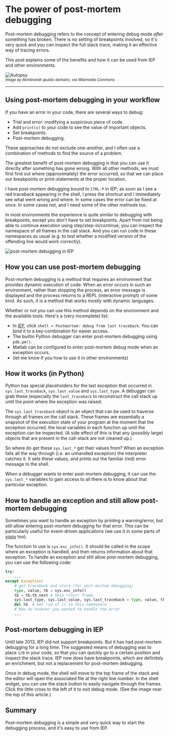 # The power of post-mortem debugging

<!-- DATE: 2014-09-03 -->
<!-- TAGS: pyzo, debugging, python -->
<!-- AUTHOR: Almar -->

Post-mortem debugging refers to the concept of entering debug mode
*after* something has broken. There is no setting of breakpoints
involved, so it's very quick and you *can* inspect the full stack
trace, making it an effective way of tracing errors.

This post explains some of the benefits and how it can be used from 
IEP and other environments.


<!-- END_SUMMARY -->

![Autopsy](images/autopsy.jpg)
<br /><small><i>
Image by Rembrandt (public domain), via Wikimedia Commons
</i></small>

----

## Using post-mortem debugging in your workflow

If you have an error in your code, there are several ways to debug:

* Trial and error: modifying a suspicious piece of code.
* Add `print(x)` to your code to see the value of important objects.
* Set breakpoints.
* Post-mortem debugging.

These approaches do not exclude one-another, and I often use a
combination of methods to find the source of a problem.

The greatest benefit of post-mortem debugging is that you can use it
directly after something has gone wrong. With all other methods, we
must first find out where (approximately) the error occurred, so that
we can place our breakpoints or print-statements at the proper location.

I have post-mortem debugging bound to `CTRL-P` in IEP; as soon as I see
a red traceback appearing in the shell, I press the shortcut and I
immediately see what went wrong and where. In some cases the error can
be fixed at once. In some cases not, and I need some of the other
methods too.

In most environments the experience is quite similar to debugging with breakpoints,
except you don't have to set breakpoints. Apart from not being able to
continue execution using step/step-in/continue, you can inspect the
namespace of all frames in the call stack. And you can run code in
these namespaces as usual (e.g. to test whether a modified version
of the offending line would work correctly).


![post-mortem debugging in IEP](images/iep_screen_pmdebug.png)


## How you can use post-mortem debugging

Post-mortem debugging is a method that requires an environment that
provides dynamic execution of code. When an error occurs in such an
environment, rather than stopping the process, an error message is
displayed and the process returns to a REPL (interactive prompt) of
some kind. As such, it is a method that works mostly with dynamic
languages.

Whether or not you can use this method depends on the environment and
the available tools. Here's a (very incomplete) list:

* In [IEP](http://iep-project.org), click `shell > Postmortem: debug from last traceback`. 
  You can bind it to a key-combination for easier access.
* The builtin Python debugger can enter post-mortem debugging using `pdb.pm()`.
* Matlab can be configured to enter post-mortem debug mode when an 
  exception occurs.
* (let me know if you how to use it in other environments)


## How it works (in Python)

Python has special placeholders for the last exception that occurred in
`sys.last_traceback`, `sys.last_value` and `sys.last_type`. A debugger 
can grab these (especially the `last_traceback` to reconstruct the call
stack up until the point where the exception was raised.

The `sys.last_traceback` object is an object that can be used to
traverse through all frames on the call stack. These frames are
essentially a snapshot of the execution state of your program at the
moment that the exception occurred; the local variables in each function
up until the exception can be inspected. (A side effect of this is that
any (possibly large) objects that are present in the call-stack are not
cleaned up.)

So where do get these `sys.last_*` get their values from? When an
exception falls all the way through (i.e. an unhandled exception) the
interpreter catches it. It sets these values, and prints out the
familiar (red) error message to the shell.

When a debugger wants to enter post-mortem debugging, it can use
the `sys.last_*` variables to gain access to all there is to know about
that particular exception.


## How to handle an exception and still allow post-mortem debugging

Sometimes you want to handle an exception by printing a warning/error,
but still allow entering post-mortem debugging for that error. This can
be particularly useful for event-driven applications (we use it in some
parts of [vispy](http://vispy.org) too).

The function to use is `sys.exc_info()`. It should be called in the
scope where an exception is handled, and then returns information about that
exception. To handle an exception and still allow post-mortem debugging, you
can use the following code:

```python
try:
    ...
except Exception:
    # get traceback and store (for post-mortem debugging)
    type, value, tb = sys.exc_info()
    tb = tb.tb_next # Skip *this* frame
    sys.last_type, sys.last_value, sys.last_traceback = type, value, tb
    del tb  # Get rid of it in this namespace
    # Now do however you wanted to handle the error
    ...
```

## Post-mortem debugging in IEP

Until late 2013, IEP did not support breakpoints. But it has had
post-mortem debugging for a long time. The suggested means of debugging
was to place `1/0` in your code, so that you can quickly go to a certain
position and inspect the stack trace. IEP now does have breakpoints,
which are definitely an enrichment, but not a replacement for
post-mortem debugging.

Once in debug mode, the shell will move to the top frame of the stack
and the editor will open the associated file at the right line number.
In the shell widget, you can use the stack button to easily navigate
through the frames. Click the little cross to the left of it to exit
debug mode. (See the image near the top of this article.)



## Summary

Post-mortem debugging is a simple and very quick way to start the
debugging process, and it's easy to use from IEP.
